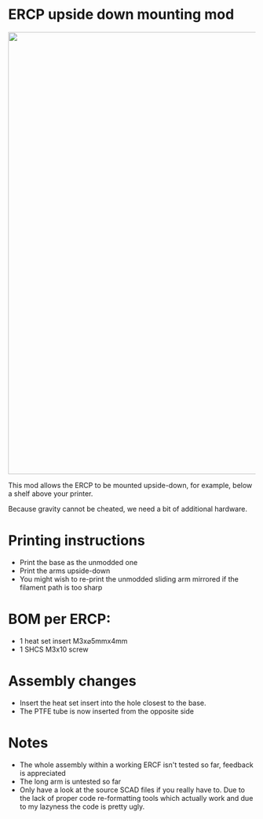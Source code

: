 # ERCP upside down mounting mod

<img src="images/Upside_Down_Sample.jpg" width=900/>

This mod allows the ERCP to be mounted upside-down, for example, below a shelf
above your printer.

Because gravity cannot be cheated, we need a bit of additional hardware.

# Printing instructions

* Print the base as the unmodded one
* Print the arms upside-down
* You might wish to re-print the unmodded sliding arm mirrored if the filament path
  is too sharp

# BOM per ERCP:

* 1 heat set insert M3x⌀5mmx4mm
* 1 SHCS M3x10 screw

# Assembly changes

* Insert the heat set insert into the hole closest to the base.
* The PTFE tube is now inserted from the opposite side

# Notes

* The whole assembly within a working ERCF isn't tested so far, feedback is appreciated
* The long arm is untested so far
* Only have a look at the source SCAD files if you really have to. Due to the lack
  of proper code re-formatting tools which actually work and due to my lazyness the
  code is pretty ugly.


